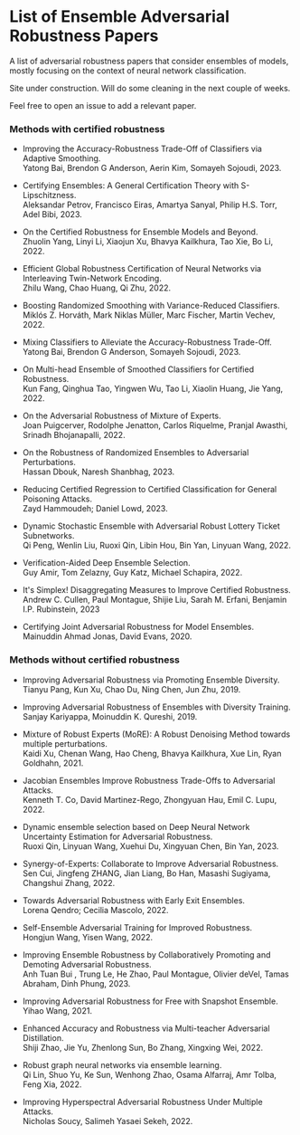 # List of Ensemble Adversarial Robustness Papers

A list of adversarial robustness papers that consider ensembles of models, mostly focusing on the context of neural network classification.

Site under construction. Will do some cleaning in the next couple of weeks.

Feel free to open an issue to add a relevant paper.

### Methods with certified robustness

- Improving the Accuracy-Robustness Trade-Off of Classifiers via Adaptive Smoothing. <br>
Yatong Bai, Brendon G Anderson, Aerin Kim, Somayeh Sojoudi, 2023.

- Certifying Ensembles: A General Certification Theory with S-Lipschitzness. <br>
Aleksandar Petrov, Francisco Eiras, Amartya Sanyal, Philip H.S. Torr, Adel Bibi, 2023.

- On the Certified Robustness for Ensemble Models and Beyond. <br>
Zhuolin Yang, Linyi Li, Xiaojun Xu, Bhavya Kailkhura, Tao Xie, Bo Li, 2022.
  
- Efficient Global Robustness Certification of Neural Networks via Interleaving Twin-Network Encoding. <br>
Zhilu Wang, Chao Huang, Qi Zhu, 2022.

- Boosting Randomized Smoothing with Variance-Reduced Classifiers. <br>
Miklós Z. Horváth, Mark Niklas Müller, Marc Fischer, Martin Vechev, 2022.

- Mixing Classifiers to Alleviate the Accuracy-Robustness Trade-Off. <br>
Yatong Bai, Brendon G Anderson, Somayeh Sojoudi, 2023.

- On Multi-head Ensemble of Smoothed Classifiers for Certified Robustness. <br>
Kun Fang, Qinghua Tao, Yingwen Wu, Tao Li, Xiaolin Huang, Jie Yang, 2022.

- On the Adversarial Robustness of Mixture of Experts. <br>
Joan Puigcerver, Rodolphe Jenatton, Carlos Riquelme, Pranjal Awasthi, Srinadh Bhojanapalli, 2022.

- On the Robustness of Randomized Ensembles to Adversarial Perturbations. <br>
Hassan Dbouk, Naresh Shanbhag, 2023.

- Reducing Certified Regression to Certified Classification for General Poisoning Attacks. <br>
Zayd Hammoudeh; Daniel Lowd, 2023.

- Dynamic Stochastic Ensemble with Adversarial Robust Lottery Ticket Subnetworks. <br>
Qi Peng, Wenlin Liu, Ruoxi Qin, Libin Hou, Bin Yan, Linyuan Wang, 2022.

- Verification-Aided Deep Ensemble Selection. <br>
Guy Amir, Tom Zelazny, Guy Katz, Michael Schapira, 2022.

- It's Simplex! Disaggregating Measures to Improve Certified Robustness. <br>
Andrew C. Cullen, Paul Montague, Shijie Liu, Sarah M. Erfani, Benjamin I.P. Rubinstein, 2023

- Certifying Joint Adversarial Robustness for Model Ensembles. <br>
  Mainuddin Ahmad Jonas, David Evans, 2020.

### Methods without certified robustness

- Improving Adversarial Robustness via Promoting Ensemble Diversity. <br>
Tianyu Pang, Kun Xu, Chao Du, Ning Chen, Jun Zhu, 2019.

- Improving Adversarial Robustness of Ensembles with Diversity Training. <br>
  Sanjay Kariyappa, Moinuddin K. Qureshi, 2019.

- Mixture of Robust Experts (MoRE): A Robust Denoising Method towards multiple perturbations. <br>
Kaidi Xu, Chenan Wang, Hao Cheng, Bhavya Kailkhura, Xue Lin, Ryan Goldhahn, 2021.

- Jacobian Ensembles Improve Robustness Trade-Offs to Adversarial Attacks. <br>
Kenneth T. Co, David Martinez-Rego, Zhongyuan Hau, Emil C. Lupu, 2022.

- Dynamic ensemble selection based on Deep Neural Network Uncertainty Estimation for Adversarial Robustness. <br>
Ruoxi Qin, Linyuan Wang, Xuehui Du, Xingyuan Chen, Bin Yan, 2023.

- Synergy-of-Experts: Collaborate to Improve Adversarial Robustness. <br>
Sen Cui, Jingfeng ZHANG, Jian Liang, Bo Han, Masashi Sugiyama, Changshui Zhang, 2022.

- Towards Adversarial Robustness with Early Exit Ensembles. <br>
Lorena Qendro; Cecilia Mascolo, 2022.

- Self-Ensemble Adversarial Training for Improved Robustness. <br>
Hongjun Wang, Yisen Wang, 2022.

- Improving Ensemble Robustness by Collaboratively Promoting and Demoting Adversarial Robustness. <br>
Anh Tuan Bui , Trung Le, He Zhao, Paul Montague, Olivier deVel, Tamas Abraham, Dinh Phung, 2023.

- Improving Adversarial Robustness for Free with Snapshot Ensemble. <br>
Yihao Wang, 2021.

- Enhanced Accuracy and Robustness via Multi-teacher Adversarial Distillation. <br>
Shiji Zhao, Jie Yu, Zhenlong Sun, Bo Zhang, Xingxing Wei, 2022.

- Robust graph neural networks via ensemble learning. <br>
Qi Lin, Shuo Yu, Ke Sun, Wenhong Zhao, Osama Alfarraj, Amr Tolba, Feng Xia, 2022.

- Improving Hyperspectral Adversarial Robustness Under Multiple Attacks. <br>
Nicholas Soucy, Salimeh Yasaei Sekeh, 2022.
